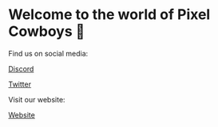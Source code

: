 # Welcome to the world of Pixel Cowboys 🤠

Find us on social media:

[Discord](https://discord.com/invite/qh6MWhMJDN)

[Twitter](https://twitter.com/PixelCowboys)

Visit our website:

[Website](https://www.pixelcowboys.community/)

